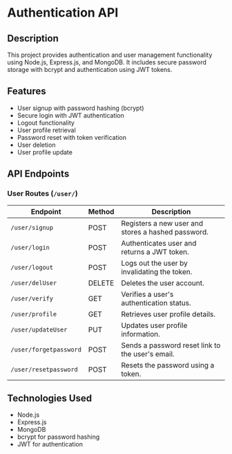 # Authentication API

## Description
This project provides authentication and user management functionality using Node.js, Express.js, and MongoDB. It includes secure password storage with bcrypt and authentication using JWT tokens.

## Features
- User signup with password hashing (bcrypt)
- Secure login with JWT authentication
- Logout functionality
- User profile retrieval
- Password reset with token verification
- User deletion
- User profile update

## API Endpoints
### **User Routes** (`/user/`)

| Endpoint                 | Method | Description |
|--------------------------|--------|-------------|
| `/user/signup`          | POST   | Registers a new user and stores a hashed password. |
| `/user/login`           | POST   | Authenticates user and returns a JWT token. |
| `/user/logout`          | POST   | Logs out the user by invalidating the token. |
| `/user/delUser`        | DELETE | Deletes the user account. |
| `/user/verify`         | GET    | Verifies a user's authentication status. |
| `/user/profile`        | GET    | Retrieves user profile details. |
| `/user/updateUser`     | PUT    | Updates user profile information. |
| `/user/forgetpassword` | POST   | Sends a password reset link to the user's email. |
| `/user/resetpassword`  | POST   | Resets the password using a token. |


## Technologies Used
- Node.js
- Express.js
- MongoDB
- bcrypt for password hashing
- JWT for authentication


